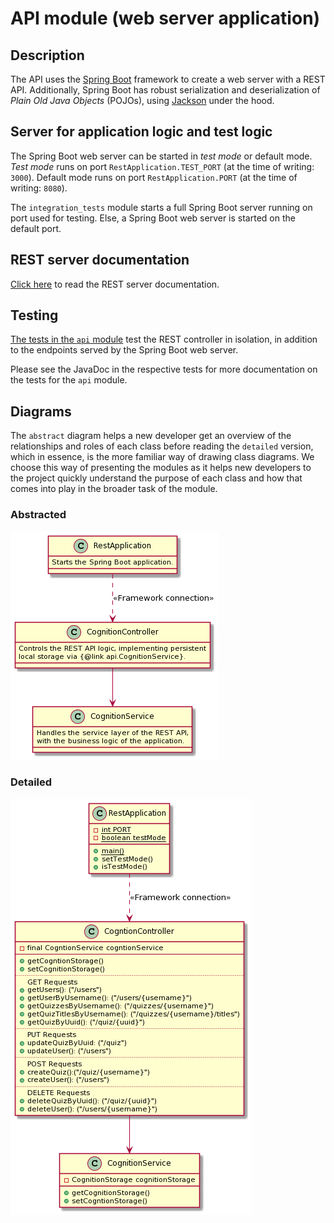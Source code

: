# API module (web server application)

## Description

The API uses the [Spring Boot](https://spring.io/projects/spring-boot) framework to create a web server with a REST API. Additionally, Spring Boot
has robust serialization and deserialization of _Plain Old Java Objects_ (POJOs),
using [Jackson](https://github.com/FasterXML/jackson) under the hood.

## Server for application logic and test logic

The Spring Boot web server can be started in _test mode_ or default mode. _Test mode_ runs on port `RestApplication.TEST_PORT` (at the time of writing: `3000`). Default mode runs on port `RestApplication.PORT` (at the time of writing: `8080`).

The `integration_tests` module starts a full Spring Boot server running on port used for testing. Else, a Spring Boot web server is started on the default port.

## REST server documentation

[Click here](src/main/asciidoc/index.adoc) to read the REST server documentation.

## Testing

[The tests in the `api` module](src/test/java/api) test the REST controller in isolation, in addition to the endpoints served by the Spring Boot web server.

Please see the JavaDoc in the respective tests for more documentation on the tests for the `api` module.

## Diagrams

The `abstract` diagram helps a new developer get an overview of the relationships and roles of each class before reading the `detailed` version, which in essence, is the more familiar way of drawing class diagrams. We choose this way of presenting the modules as it helps new developers to the project quickly understand the purpose of each class and how that comes into play in the broader task of the module.

### Abstracted

![API Descriptive Diagram](../../docs/plantuml/release3/img/api_abstracted.png)

### Detailed

![API Class Diagram](../../docs/plantuml/release3/img/api_detailed.png)
